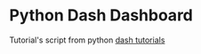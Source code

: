 # Python Dash Dashboard

Tutorial's script from python [dash tutorials](https://pythonprogramming.net/data-visualization-application-dash-python-tutorial-introduction/)